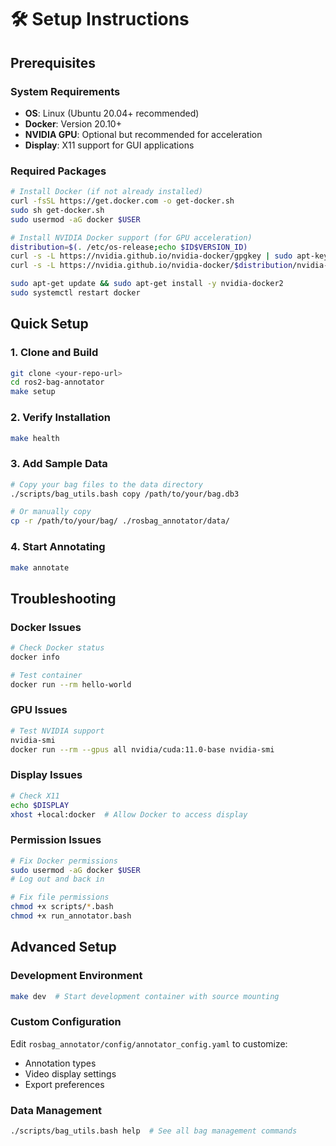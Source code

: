 # 🛠️ Setup Instructions

## Prerequisites

### System Requirements
- **OS**: Linux (Ubuntu 20.04+ recommended)
- **Docker**: Version 20.10+
- **NVIDIA GPU**: Optional but recommended for acceleration
- **Display**: X11 support for GUI applications

### Required Packages
```bash
# Install Docker (if not already installed)
curl -fsSL https://get.docker.com -o get-docker.sh
sudo sh get-docker.sh
sudo usermod -aG docker $USER

# Install NVIDIA Docker support (for GPU acceleration)
distribution=$(. /etc/os-release;echo $ID$VERSION_ID)
curl -s -L https://nvidia.github.io/nvidia-docker/gpgkey | sudo apt-key add -
curl -s -L https://nvidia.github.io/nvidia-docker/$distribution/nvidia-docker.list | sudo tee /etc/apt/sources.list.d/nvidia-docker.list

sudo apt-get update && sudo apt-get install -y nvidia-docker2
sudo systemctl restart docker
```

## Quick Setup

### 1. Clone and Build
```bash
git clone <your-repo-url>
cd ros2-bag-annotator
make setup
```

### 2. Verify Installation
```bash
make health
```

### 3. Add Sample Data
```bash
# Copy your bag files to the data directory
./scripts/bag_utils.bash copy /path/to/your/bag.db3

# Or manually copy
cp -r /path/to/your/bag/ ./rosbag_annotator/data/
```

### 4. Start Annotating
```bash
make annotate
```

## Troubleshooting

### Docker Issues
```bash
# Check Docker status
docker info

# Test container
docker run --rm hello-world
```

### GPU Issues
```bash
# Test NVIDIA support
nvidia-smi
docker run --rm --gpus all nvidia/cuda:11.0-base nvidia-smi
```

### Display Issues
```bash
# Check X11
echo $DISPLAY
xhost +local:docker  # Allow Docker to access display
```

### Permission Issues
```bash
# Fix Docker permissions
sudo usermod -aG docker $USER
# Log out and back in

# Fix file permissions
chmod +x scripts/*.bash
chmod +x run_annotator.bash
```

## Advanced Setup

### Development Environment
```bash
make dev  # Start development container with source mounting
```

### Custom Configuration
Edit `rosbag_annotator/config/annotator_config.yaml` to customize:
- Annotation types
- Video display settings
- Export preferences

### Data Management
```bash
./scripts/bag_utils.bash help  # See all bag management commands
```
